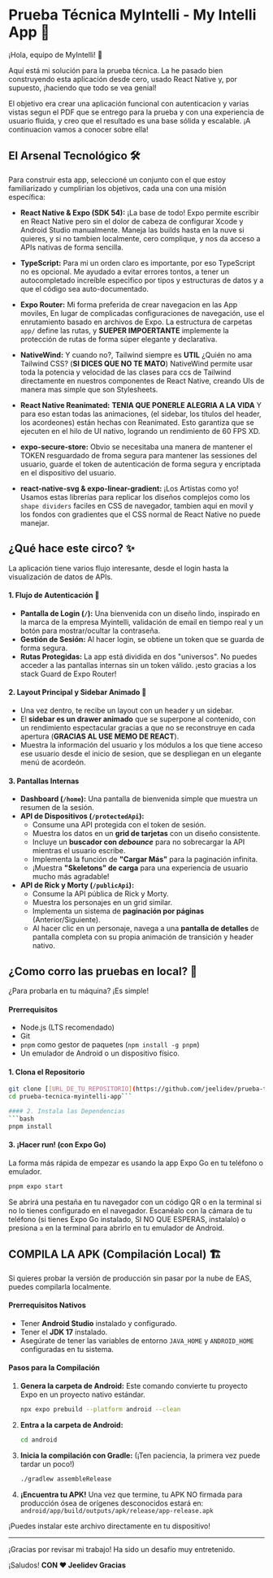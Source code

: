 # Prueba Técnica MyIntelli - My Intelli App 🚀

¡Hola, equipo de MyIntelli! 👋

Aquí está mi solución para la prueba técnica. La he pasado bien construyendo esta aplicación desde cero, usado React Native y, por supuesto, ¡haciendo que todo se vea genial!

El objetivo era crear una aplicación funcional con autenticacion y varias vistas segun el PDF que se entrego para la prueba y con una experiencia de usuario fluida, y creo que el resultado es una base sólida y escalable. ¡A continuacion vamos a conocer sobre ella!

## El Arsenal Tecnológico 🛠️

Para construir esta app, seleccioné un conjunto con el que estoy familiarizado y cumplirian los objetivos, cada una con una misión específica:

* **React Native & Expo (SDK 54):** ¡La base de todo! Expo permite escribir en React Native pero sin el dolor de cabeza de configurar Xcode y Android Studio manualmente. Maneja las builds hasta en la nuve si quieres, y si no tambien localmente, cero complique, y nos da acceso a APIs nativas de forma sencilla.

* **TypeScript:** Para mi un orden claro es importante, por eso TypeScript no es opcional. Me ayudado a evitar errores tontos, a tener un autocompletado increíble especifico por tipos y estructuras de datos y a que el código sea auto-documentado.

* **Expo Router:** Mi forma preferida de crear navegacion en las App moviles, En lugar de complicadas configuraciones de navegación, use el enrutamiento basado en archivos de Expo. La estructura de carpetas `app/` define las rutas, y **SUEPER IMPOERTANTE** implemente la protección de rutas de forma súper elegante y declarativa.

* **NativeWind:** Y cuando no?, Tailwind siempre es **UTIL** ¿Quién no ama Tailwind CSS? (**SI DICES QUE NO TE MATO**) NativeWind permite usar toda la potencia y velocidad de las clases para ccs de Tailwind directamente en nuestros componentes de React Native, creando UIs de manera mas simple que son Stylesheets.

* **React Native Reanimated:** **TENIA QUE PONERLE ALEGRIA A LA VIDA** Y para eso estan todas las animaciones,  (el sidebar, los títulos del header, los acordeones) están hechas con Reanimated. Esto garantiza que se ejecuten en el hilo de UI nativo, logrando un rendimiento de 60 FPS XD.

* **expo-secure-store:** Obvio se necesitaba una manera de mantener el TOKEN resguardado de froma segura para mantener las sessiones del usuario, guarde el token de autenticación de forma segura y encriptada en el dispositivo del usuario.

* **react-native-svg & expo-linear-gradient:** ¡Los Artistas como yo! Usamos estas librerías para replicar los diseños complejos como los `shape dividers` faciles en CSS de navegador, tambien aqui en movil y los fondos con gradientes que el CSS normal de React Native no puede manejar.

## ¿Qué hace  este circo? ✨

La aplicación tiene varios flujo interesante, desde el login hasta la visualización de datos de APIs.

#### 1. **Flujo de Autenticación 🔐**

* **Pantalla de Login (`/`):** Una bienvenida con un diseño lindo, inspirado en la marca de la empresa Myintelli, validación de email en tiempo real y un botón para mostrar/ocultar la contraseña.
* **Gestión de Sesión:** Al hacer login, se obtiene un token que se guarda de forma segura.
* **Rutas Protegidas:** La app está dividida en dos "universos". No puedes acceder a las pantallas internas sin un token válido. ¡esto gracias a los stack Guard de Expo Router!

#### 2. **Layout Principal y Sidebar Animado 🎨**

* Una vez dentro, te recibe un layout con un header y un sidebar.
* El **sidebar es un drawer animado** que se superpone al contenido, con un rendimiento espectacular gracias a que no se reconstruye en cada apertura (**GRACIAS AL USE MEMO DE REACT**).
* Muestra la información del usuario y los módulos a los que tiene acceso ese usuario desde el inicio de sesion, que se despliegan en un elegante menú de acordeón.

#### 3. **Pantallas Internas**

* **Dashboard (`/home`):** Una pantalla de bienvenida simple que muestra un resumen de la sesión.
* **API de Dispositivos (`/protectedApi`):**
  * Consume una API protegida con el token de sesión.
  * Muestra los datos en un **grid de tarjetas** con un diseño consistente.
  * Incluye un **buscador con *debounce*** para no sobrecargar la API mientras el usuario escribe.
  * Implementa la función de **"Cargar Más"** para la paginación infinita.
  * ¡Muestra **"Skeletons" de carga** para una experiencia de usuario mucho más agradable!
* **API de Rick y Morty (`/publicApi`):**
  * Consume la API pública de Rick y Morty.
  * Muestra los personajes en un grid similar.
  * Implementa un sistema de **paginación por páginas** (Anterior/Siguiente).
  * Al hacer clic en un personaje, navega a una **pantalla de detalles** de pantalla completa con su propia animación de transición y header nativo.

## ¿Como corro las pruebas en local? 🏁

¿Para probarla en tu máquina? ¡Es simple!

#### Prerrequisitos

* Node.js (LTS recomendado)
* Git
* `pnpm` como gestor de paquetes (`npm install -g pnpm`)
* Un emulador de Android o un dispositivo físico.

#### 1. Clona el Repositorio

```bash
git clone [[URL_DE_TU_REPOSITORIO](https://github.com/jeelidev/prueba-tecnica-myintelli-app)]
cd prueba-tecnica-myintelli-app```

#### 2. Instala las Dependencias
```bash
pnpm install
```

#### 3. ¡Hacer run! (con Expo Go)

La forma más rápida de empezar es usando la app Expo Go en tu teléfono o emulador.

```bash
pnpm expo start
```

Se abrirá una pestaña en tu navegador con un código QR o en la terminal si no lo tienes configurado en el navegador. Escanéalo con la cámara de tu teléfono (si tienes Expo Go instalado, SI NO QUE ESPERAS, instalalo) o presiona `a` en la terminal para abrirlo en tu emulador de Android.

## COMPILA LA APK (Compilación Local) 🏗️

Si quieres probar la versión de producción sin pasar por la nube de EAS, puedes compilarla localmente.

#### Prerrequisitos Nativos

* Tener **Android Studio** instalado y configurado.
* Tener el **JDK 17** instalado.
* Asegúrate de tener las variables de entorno `JAVA_HOME` y `ANDROID_HOME` configuradas en tu sistema.

#### Pasos para la Compilación

1. **Genera la carpeta de Android:** Este comando convierte tu proyecto Expo en un proyecto nativo estándar.

    ```bash
    npx expo prebuild --platform android --clean
    ```

2. **Entra a la carpeta de Android:**

    ```bash
    cd android
    ```

3. **Inicia la compilación con Gradle:** (¡Ten paciencia, la primera vez puede tardar un poco!)

    ```bash
    ./gradlew assembleRelease
    ```

4. **¡Encuentra tu APK!**  Una vez que termine, tu APK NO firmada para producción ósea de orígenes desconocidos estará en:
    `android/app/build/outputs/apk/release/app-release.apk`

¡Puedes instalar este archivo directamente en tu dispositivo!

---

¡Gracias por revisar mi trabajo! Ha sido un desafío muy entretenido.

¡Saludos!
**CON ❤️ Jeelidev Gracias**
